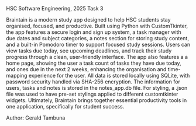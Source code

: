 HSC Software Engineering, 2025 Task 3

Braintain is a modern study app designed to help HSC students stay organised, focused, and productive. Built using Python with CustomTkinter, the app features a secure login and sign up system, a task manager with due dates and subject categories, a notes section for storing study content, and a built-in Pomodoro timer to support focused study sessions. Users can view tasks due today, see upcoming deadlines, and track their study progress through a clean, user-friendly interface. The app also features a a home page, showing the user a task count of tasks they have due today, and ones due in the next 2 weeks, enhancing the organisation and time-mapping experience for the user. All data is stored locally using SQLite, with password security handled via SHA-256 encryption. The information for users, tasks and notes is stored in the notes_app.db file. For styling, a .json file was used to have pre-set stylings applied to different customtkinter widgets. Ultimately, Braintain brings together essential productivity tools in one application, specifically for student success.


Author: Gerald Tambuna